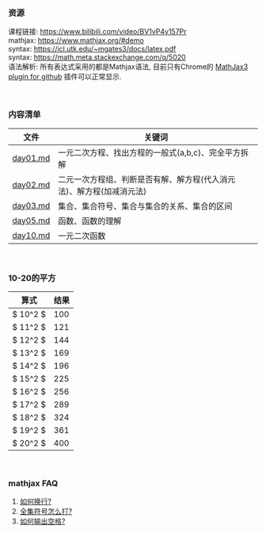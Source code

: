 
&nbsp;  
### 资源  
课程链接: https://www.bilibili.com/video/BV1vP4y157Pr  
mathjax: https://www.mathjax.org/#demo  
syntax: https://icl.utk.edu/~mgates3/docs/latex.pdf  
syntax: https://math.meta.stackexchange.com/q/5020  
语法解析: 所有表达式采用的都是Mathjax语法, 目前只有Chrome的 [MathJax3 plugin for github](https://chrome.google.com/webstore/detail/mathjax-3-plugin-for-gith/peoghobgdhejhcmgoppjpjcidngdfkod) 插件可以正常显示.  


&nbsp;  
### 内容清单  
|文件|关键词|  
|---|---|  
|[day01.md](./day01.md)|一元二次方程、找出方程的一般式(a,b,c)、完全平方拆解|  
|[day02.md](./day02.md)|二元一次方程组、判断是否有解、解方程(代入消元法)、解方程(加减消元法)|  
|[day03.md](./day03.md)|集合、集合符号、集合与集合的关系、集合的区间|  
|[day05.md](./day05.md)|函数、函数的理解|  
|[day10.md](./day10.md)|一元二次函数|


&nbsp;  
### 10-20的平方
|算式|结果|
|---|---|
|$ 10^2 $|100|
|$ 11^2 $|121|
|$ 12^2 $|144|
|$ 13^2 $|169|
|$ 14^2 $|196|
|$ 15^2 $|225|
|$ 16^2 $|256|
|$ 17^2 $|289|
|$ 18^2 $|324|
|$ 19^2 $|361|
|$ 20^2 $|400|

&nbsp;  
### mathjax FAQ  
1. [如何换行?](./MathJaxFAQ.md#如何换行?)  
2. [全集符号怎么打?](./MathJaxFAQ.md#全集符号怎么打?)  
3. [如何输出空格?](./MathJaxFAQ.md#如何输出空格?)  
